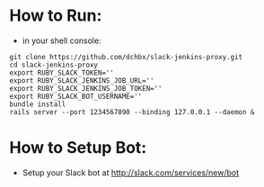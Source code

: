 # How to Run:
* in your shell console:
```
git clone https://github.com/dchbx/slack-jenkins-proxy.git
cd slack-jenkins-proxy
export RUBY_SLACK_TOKEN=''
export RUBY_SLACK_JENKINS_JOB_URL=''
export RUBY_SLACK_JENKINS_JOB_TOKEN=''
export RUBY_SLACK_BOT_USERNAME=''
bundle install
rails server --port 1234567890 --binding 127.0.0.1 --daemon &
```

# How to Setup Bot:
* Setup your Slack bot at http://slack.com/services/new/bot
